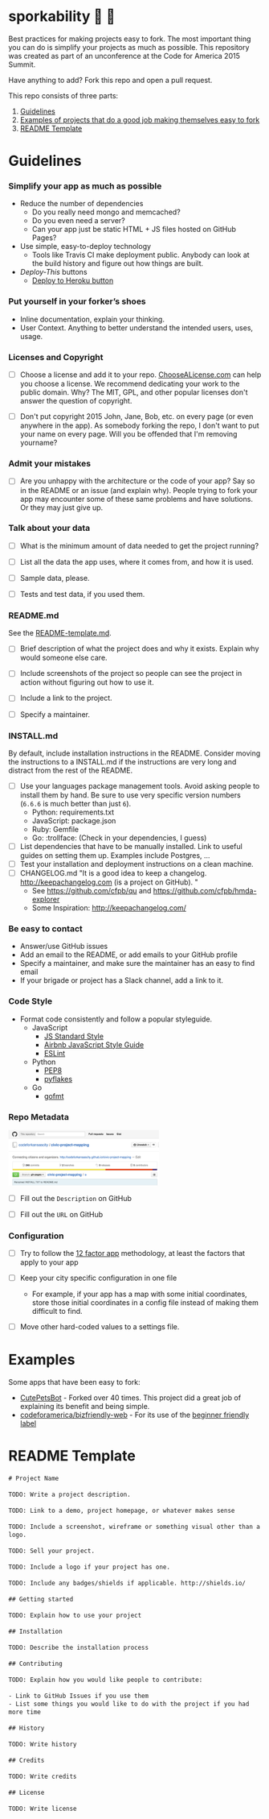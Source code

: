 # sporkability 🥄 🍴 

Best practices for making projects easy to fork. The most important thing you can do is simplify your projects as much as possible. This repository was created as part of an unconference at the Code for America 2015 Summit.

Have anything to add? Fork this repo and open a pull request.

This repo consists of three parts:

1. [Guidelines](#guidelines)
2. [Examples of projects that do a good job making themselves easy to fork](#examples)
3. [README Template](#readme-template)

# Guidelines


### Simplify your app as much as possible

- Reduce the number of dependencies
    - Do you really need mongo and memcached?
    - Do you even need a server?
    - Can your app just be static HTML + JS files hosted on GitHub Pages?
- Use simple, easy-to-deploy technology
    - Tools like Travis CI make deployment public. Anybody can look at the build history and figure out how things are built.
- *Deploy-This* buttons
    - [Deploy to Heroku button](https://devcenter.heroku.com/articles/heroku-button)


### Put yourself in your forker’s shoes

- Inline documentation, explain your thinking.
- User Context. Anything to better understand the intended users, uses, usage.


### Licenses and Copyright

- [ ] Choose a license and add it to your repo. [ChooseALicense.com](http://choosealicense.com) can help you choose a license. We recommend dedicating your work to the public domain. Why? The MIT, GPL, and other popular licenses don't answer the question of copyright.
- [ ] Don't put copyright 2015 John, Jane, Bob, etc. on every page (or even anywhere in the app). As somebody forking the repo, I don't want to put your name on every page. Will you be offended that I'm removing yourname?


### Admit your mistakes

- [ ] Are you unhappy with the architecture or the code of your app? Say so in the README or an issue (and explain why). People trying to fork your app may encounter some of these same problems and have solutions. Or they may just give up.


### Talk about your data

- [ ] What is the minimum amount of data needed to get the project running?
- [ ] List all the data the app uses, where it comes from, and how it is used.  
- [ ] Sample data, please.
- [ ] Tests and test data, if you used them.


### README.md

See the [README-template.md](README-template.md).

- [ ] Brief description of what the project does and why it exists. Explain why would someone else care.
- [ ] Include screenshots of the project so people can see the project in action without figuring out how to use it.
- [ ] Include a link to the project.
- [ ] Specify a maintainer.


### INSTALL.md

By default, include installation instructions in the README. Consider moving the instructions to a INSTALL.md if the instructions are very long and distract from the rest of the README.

- [ ] Use your languages package management tools. Avoid asking people to install them by hand. Be sure to use very specific version numbers (`6.6.6` is much better than just `6`).
    - Python: requirements.txt
    - JavaScript: package.json
    - Ruby: Gemfile
    - Go: :trollface: (Check in your dependencies, I guess)
- [ ] List dependencies that have to be manually installed. Link to useful guides on setting them up. Examples include Postgres, ...
- [ ] Test your installation and deployment instructions on a clean machine.
- [ ] CHANGELOG.md
    "It is a good idea to keep a changelog. http://keepachangelog.com (is a project on GitHub). "
    - See https://github.com/cfpb/qu and https://github.com/cfpb/hmda-explorer
    - Some Inspiration: http://keepachangelog.com/


### Be easy to contact

- Answer/use GitHub issues
- Add an email to the README, or add emails to your GitHub profile
- Specify a maintainer, and make sure the maintainer has an easy to find email
- If your brigade or project has a Slack channel, add a link to it.


### Code Style

- Format code consistently and follow a popular styleguide.
    - JavaScript    
        - [JS Standard Style](https://github.com/feross/standard)
        - [Airbnb JavaScript Style Guide](https://github.com/airbnb/javascript)
        - [ESLint](http://eslint.org/)
    - Python
        - [PEP8](https://www.python.org/dev/peps/pep-0008/)
        - [pyflakes](https://pypi.python.org/pypi/pyflakes)
    - Go
        - [gofmt](https://golang.org/cmd/gofmt/)


### Repo Metadata

<img src="image/description-url.png" width="300">

- [ ] Fill out the `Description` on GitHub
- [ ] Fill out the `URL` on GitHub


### Configuration

- [ ] Try to follow the [12 factor app](https://12factor.net/) methodology, at least the factors that apply to your app
- [ ] Keep your city specific configuration in one file
    - For example, if your app has a map with some initial coordinates, store those initial coordinates in a config file instead of making them difficult to find.
- [ ] Move other hard-coded values to a settings file.


# Examples

Some apps that have been easy to fork:

- [CutePetsBot](https://github.com/codeforamerica/CutePets) - Forked over 40 times. This project did a great job of explaining its benefit and being simple.
- [codeforamerica/bizfriendly-web](https://github.com/codeforamerica/bizfriendly-web/labels) - For its use of the [beginner friendly](https://github.com/codeforamerica/bizfriendly-web/issues?q=label%3A%22beginner+friendly%22+is%3Aclosed) [label](https://github.com/codeforamerica/bizfriendly-web/labels)


# README Template

```
# Project Name

TODO: Write a project description.

TODO: Link to a demo, project homepage, or whatever makes sense

TODO: Include a screenshot, wireframe or something visual other than a logo.

TODO: Sell your project.

TODO: Include a logo if your project has one.

TODO: Include any badges/shields if applicable. http://shields.io/

## Getting started

TODO: Explain how to use your project

## Installation

TODO: Describe the installation process

## Contributing

TODO: Explain how you would like people to contribute:

- Link to GitHub Issues if you use them
- List some things you would like to do with the project if you had more time

## History

TODO: Write history

## Credits

TODO: Write credits

## License

TODO: Write license
```
